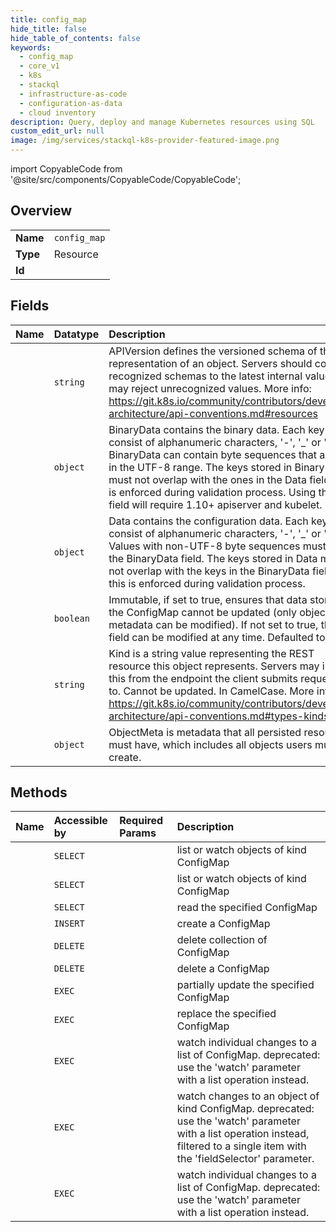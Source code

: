 ```yaml
---
title: config_map
hide_title: false
hide_table_of_contents: false
keywords:
  - config_map
  - core_v1
  - k8s    
  - stackql
  - infrastructure-as-code
  - configuration-as-data
  - cloud inventory
description: Query, deploy and manage Kubernetes resources using SQL
custom_edit_url: null
image: /img/services/stackql-k8s-provider-featured-image.png
---
```


import CopyableCode from '@site/src/components/CopyableCode/CopyableCode';




## Overview
<table><tbody>
<tr><td><b>Name</b></td><td><code>config_map</code></td></tr>
<tr><td><b>Type</b></td><td>Resource</td></tr>
<tr><td><b>Id</b></td><td><CopyableCode code="k8s.core_v1.config_map" /></td></tr>
</tbody></table>

## Fields
| Name | Datatype | Description |
|:-----|:---------|:------------|
| <CopyableCode code="apiVersion" /> | `string` | APIVersion defines the versioned schema of this representation of an object. Servers should convert recognized schemas to the latest internal value, and may reject unrecognized values. More info: https://git.k8s.io/community/contributors/devel/sig-architecture/api-conventions.md#resources |
| <CopyableCode code="binaryData" /> | `object` | BinaryData contains the binary data. Each key must consist of alphanumeric characters, '-', '_' or '.'. BinaryData can contain byte sequences that are not in the UTF-8 range. The keys stored in BinaryData must not overlap with the ones in the Data field, this is enforced during validation process. Using this field will require 1.10+ apiserver and kubelet. |
| <CopyableCode code="data" /> | `object` | Data contains the configuration data. Each key must consist of alphanumeric characters, '-', '_' or '.'. Values with non-UTF-8 byte sequences must use the BinaryData field. The keys stored in Data must not overlap with the keys in the BinaryData field, this is enforced during validation process. |
| <CopyableCode code="immutable" /> | `boolean` | Immutable, if set to true, ensures that data stored in the ConfigMap cannot be updated (only object metadata can be modified). If not set to true, the field can be modified at any time. Defaulted to nil. |
| <CopyableCode code="kind" /> | `string` | Kind is a string value representing the REST resource this object represents. Servers may infer this from the endpoint the client submits requests to. Cannot be updated. In CamelCase. More info: https://git.k8s.io/community/contributors/devel/sig-architecture/api-conventions.md#types-kinds |
| <CopyableCode code="metadata" /> | `object` | ObjectMeta is metadata that all persisted resources must have, which includes all objects users must create. |
## Methods
| Name | Accessible by | Required Params | Description |
|:-----|:--------------|:----------------|:------------|
| <CopyableCode code="listCoreV1ConfigMapForAllNamespaces" /> | `SELECT` | <CopyableCode code="cluster_addr, protocol" /> | list or watch objects of kind ConfigMap |
| <CopyableCode code="listCoreV1NamespacedConfigMap" /> | `SELECT` | <CopyableCode code="namespace, cluster_addr, protocol" /> | list or watch objects of kind ConfigMap |
| <CopyableCode code="readCoreV1NamespacedConfigMap" /> | `SELECT` | <CopyableCode code="name, namespace, cluster_addr, protocol" /> | read the specified ConfigMap |
| <CopyableCode code="createCoreV1NamespacedConfigMap" /> | `INSERT` | <CopyableCode code="namespace, cluster_addr, protocol" /> | create a ConfigMap |
| <CopyableCode code="deleteCoreV1CollectionNamespacedConfigMap" /> | `DELETE` | <CopyableCode code="namespace, cluster_addr, protocol" /> | delete collection of ConfigMap |
| <CopyableCode code="deleteCoreV1NamespacedConfigMap" /> | `DELETE` | <CopyableCode code="name, namespace, cluster_addr, protocol" /> | delete a ConfigMap |
| <CopyableCode code="patchCoreV1NamespacedConfigMap" /> | `EXEC` | <CopyableCode code="name, namespace, cluster_addr, protocol" /> | partially update the specified ConfigMap |
| <CopyableCode code="replaceCoreV1NamespacedConfigMap" /> | `EXEC` | <CopyableCode code="name, namespace, cluster_addr, protocol" /> | replace the specified ConfigMap |
| <CopyableCode code="watchCoreV1ConfigMapListForAllNamespaces" /> | `EXEC` | <CopyableCode code="cluster_addr, protocol" /> | watch individual changes to a list of ConfigMap. deprecated: use the 'watch' parameter with a list operation instead. |
| <CopyableCode code="watchCoreV1NamespacedConfigMap" /> | `EXEC` | <CopyableCode code="name, namespace, cluster_addr, protocol" /> | watch changes to an object of kind ConfigMap. deprecated: use the 'watch' parameter with a list operation instead, filtered to a single item with the 'fieldSelector' parameter. |
| <CopyableCode code="watchCoreV1NamespacedConfigMapList" /> | `EXEC` | <CopyableCode code="namespace, cluster_addr, protocol" /> | watch individual changes to a list of ConfigMap. deprecated: use the 'watch' parameter with a list operation instead. |
